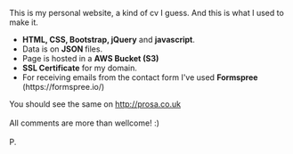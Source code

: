 This is my personal website, a kind of cv I guess. And this is what I used to make it. <br>
<ul>
  <li><b>HTML, CSS, Bootstrap, jQuery</b> and <b>javascript</b>. <br></li>
  <li>Data is on <b>JSON </b> files. <br></li>
  <li>Page is hosted in a <b>AWS Bucket (S3) </b></li>
  <li><b>SSL Certificate</b> for my domain. <br></li>
  <li>For receiving emails from the contact form I've used <b>Formspree</b> (https://formspree.io/) <br></li>
</ul>

You should see the same on http://prosa.co.uk<br>
<br>
All comments are more than wellcome!  :)    
<br>
P.
